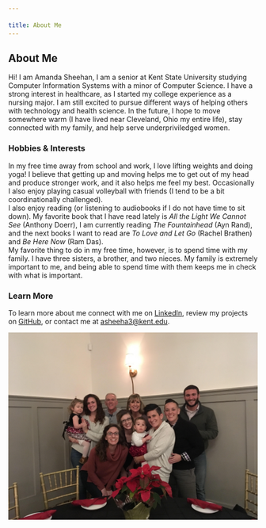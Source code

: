 ```yaml
---

title: About Me
---
```


## About Me

Hi! I am Amanda Sheehan, I am a senior at Kent State University studying Computer Information Systems with a minor of Computer Science. I have a strong interest in healthcare, as I started my college experience as a nursing major. I am still excited to pursue different ways of helping others with technology and health science. In the future, I hope to move somewhere warm (I have lived near Cleveland, Ohio my entire life), stay connected with my family, and help serve underpriviledged women.

### Hobbies & Interests
In my free time away from school and work, I love lifting weights and doing yoga! I believe that getting up and moving helps me to get out of my head and produce stronger work, and it also helps me feel my best. Occasionally I also enjoy playing casual volleyball with friends (I tend to be a bit coordinationally challenged). <br/>
I also enjoy reading (or listening to audiobooks if I do not have time to sit down). My favorite book that I have read lately is *All the Light We Cannot See* (Anthony Doerr), I am currently reading *The Fountainhead* (Ayn Rand), and the next books I want to read are *To Love and Let Go* (Rachel Brathen) and *Be Here Now* (Ram Das). <br/>
My favorite thing to do in my free time, however, is to spend time with my family. I have three sisters, a brother, and two nieces. My family is extremely important to me, and being able to spend time with them keeps me in check with what is important. 

### Learn More
To learn more about me connect with me on <a href="https://www.linkedin.com/in/amanda-sheehan-a2254b14a/" target="_blank">LinkedIn</a>, review my projects on <a href="site.github.sheehanab" target="_blank">GitHub</a>, or contact me at [asheeha3@kent.edu](mailto:asheeha3@kent.edu).


![Family Picture](images/family.jpg)

